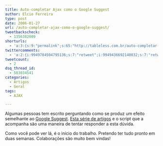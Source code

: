 ```yaml
---
title: Auto-completar Ajax como o Google Suggest
author: Elcio Ferreira
type: post
date: 2006-01-27
url: /auto-completar-ajax-como-o-google-suggest/
tweetbackscheck:
  - 1356382009
shorturls:
  - 'a:3:{s:9:"permalink";s:65:"http://tableless.com.br/auto-completar-ajax-como-o-google-suggest";s:7:"tinyurl";s:26:"http://tinyurl.com/4xmvs6z";s:4:"isgd";s:19:"http://is.gd/kkhHEP";}'
twittercomments:
  - 'a:2:{i:9949784504795136;s:7:"retweet";i:9949436692140032;s:7:"retweet";}'
tweetcount:
  - 2
dsq_thread_id:
  - 503034541
categories:
  - Artigos
  - Geral
tags:
  - AJAX

---
```

Algumas pessoas tem escrito perguntando como se produz um efeito semelhante ao [Google Suggest][1]. [Esta série de artigos][2] e o script que a acompanha são uma maneira de tentar responder a esta dúvida.

Como você pode ver lá, é o início do trabalho. Pretendo ter tudo pronto em duas semanas. Colaborações são muito bem vindas!

 [1]: http://www.google.com/webhp?complete=1&hl=en
 [2]: http://elcio.com.br/ajax/autocompletar/